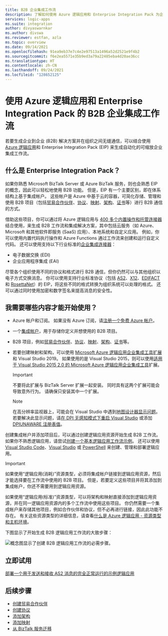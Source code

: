 ```yaml
---
title: B2B 企业集成工作流
description: 了解如何使用 Azure 逻辑应用和 Enterprise Integration Pack 为企业集成生成自动化 B2B 工作流。
services: logic-apps
ms.suite: integration
author: divyaswarnkar
ms.author: divswa
ms.reviewer: estfan, azla
ms.topic: overview
ms.date: 09/14/2021
ms.openlocfilehash: 91ea9eb37e7c4e2e97513a1496a52d2521e9f4b2
ms.sourcegitcommit: f6e2ea5571e35b9ed3a79a22485eba4d20ae36cc
ms.translationtype: HT
ms.contentlocale: zh-CN
ms.lasthandoff: 09/24/2021
ms.locfileid: "128652125"
---
```

# <a name="b2b-enterprise-integration-workflows-with-azure-logic-apps-and-enterprise-integration-pack"></a>使用 Azure 逻辑应用和 Enterprise Integration Pack 的 B2B 企业集成工作流

若要生成企业到企业 (B2B) 解决方案并在组织之间无缝通信，可以结合使用 [Azure 逻辑应用](logic-apps-overview.md)和 Enterprise Integration Pack (EIP) 来生成自动化的可缩放企业集成工作流。

## <a name="what-is-the-enterprise-integration-pack"></a>什么是 Enterprise Integration Pack？

如果你熟悉 Microsoft BizTalk Server 或 Azure BizTalk 服务，则也会熟悉 EIP 的概念，因此可以轻松地使用 B2B 功能。 但是，EIP 有一个主要区别，即在体系结构上基于集成帐户。 这些帐户是 Azure 中基于云的容器，可简化存储、管理和使用 B2B 项目（包括[贸易合作伙伴](logic-apps-enterprise-integration-partners.md)、[协议](logic-apps-enterprise-integration-agreements.md)、[映射](logic-apps-enterprise-integration-maps.md)、[架构](logic-apps-enterprise-integration-schemas.md)、[证书](logic-apps-enterprise-integration-certificates.md)等）进行 B2B 通信的方式。

借助这些项目，你可以通过将 Azure 逻辑应用与 [400 多个内置操作和托管连接器](/connectors/connector-reference/connector-reference-logicapps-connectors)结合使用，来生成 B2B 工作流和集成解决方案，其中包括云服务（如 Azure、Microsoft 和其他软件即服务 (SaaS) 应用）、本地系统和自定义应用。 例如，你可以使用内置代码执行操作和 Azure Functions 通过工作流来创建和运行自定义代码。 还可以使用支持以下行业标准的[企业集成连接器](../connectors/managed.md#enterprise-connectors)：

* 电子数据交换 (EDI)
* 企业应用程序集成 (EAI)

尽管各个组织使用不同的协议和格式进行 B2B 通信，但你仍然可以与其他组织以电子方式交换消息。 你可以使用支持行业标准协议（包括 [AS2](logic-apps-enterprise-integration-as2.md)、[X12](logic-apps-enterprise-integration-x12.md)、[EDIFACT](logic-apps-enterprise-integration-edifact.md) 和 [RosettaNet](logic-apps-enterprise-integration-rosettanet.md)）的 EIP，将这些不同的格式转换为组织系统可以处理的格式。 还可以通过同时使用加密和数字签名来提高消息的安全性。

## <a name="what-do-i-need-to-get-started"></a>我需要哪些内容才能开始使用？

* Azure 帐户和订阅。 如果没有 Azure 订阅，请[注册一个免费 Azure 帐户](https://azure.microsoft.com/free/?WT.mc_id=A261C142F)。

* 一个[集成帐户](logic-apps-enterprise-integration-create-integration-account.md)，用于存储你定义并想使用的 B2B 项目。

* B2B 项目，例如[贸易合作伙伴](logic-apps-enterprise-integration-partners.md)、[协议](logic-apps-enterprise-integration-agreements.md)、[映射](logic-apps-enterprise-integration-maps.md)、[架构](logic-apps-enterprise-integration-schemas.md)、[证书](logic-apps-enterprise-integration-certificates.md)等。

* 若要创建映射和架构，可以使用 [Microsoft Azure 逻辑应用企业集成工具扩展](https://aka.ms/vsenterpriseintegrationtools)和 Visual Studio 2019。 如果使用的是 Visual Studio 2015，则可以使用[适用于 Visual Studio 2015 2.0 的 Microsoft Azure 逻辑应用企业集成工具](https://aka.ms/vsmapsandschemas)扩展。

   > [!IMPORTANT]
   > 不要将此扩展与 BizTalk Server 扩展一起安装。 同时具有这两个扩展可能会导致意外行为。 请确保只安装其中一个扩展。

   > [!NOTE]
   > 在高分辨率监视器上，可能会在 Visual Studio 中遇到[地图设计器显示问题](/visualstudio/designers/disable-dpi-awareness)。 若要解决此显示问题，请[在 DPI 无感知模式下重启 Visual Studio](/visualstudio/designers/disable-dpi-awareness#restart-visual-studio-as-a-dpi-unaware-process) 或添加 [DPIUNAWARE 注册表值](/visualstudio/designers/disable-dpi-awareness#add-a-registry-entry)。

创建集成帐户并添加项目后，可以通过创建逻辑应用资源开始生成 B2B 工作流。 如果你不熟悉逻辑应用，请尝试[创建一个基本逻辑应用工作流示例](quickstart-create-first-logic-app-workflow.md)。 还可以使用 [Visual Studio Code](quickstart-create-logic-apps-visual-studio-code.md)、[Visual Studio](quickstart-create-logic-apps-with-visual-studio.md) 或 [PowerShell](/powershell/module/az.logicapp) 来创建、管理和部署逻辑应用。

> [!IMPORTANT]
> 如果使用“逻辑应用(消耗)”资源类型，必须将集成帐户链接到逻辑应用资源，然后才能选择要在工作流中使用的 B2B 项目。 但是，若要定义这些项目并将其添加到集成帐户，你还不需要用到逻辑应用资源。
>
> 如果使用“逻辑应用(标准)”资源类型，可以将架构和映射直接添加到逻辑应用资源，并在同一逻辑应用资源内的多个工作流中使用这些项目。 
> 你仍然需要一个集成帐户来存储其他项目，例如合作伙伴和协议，但不必再进行链接，因此此功能不存在。 有关这些资源类型的详细信息，请查看[什么是 Azure 逻辑应用 - 资源类型和主机环境](logic-apps-overview.md#resource-type-and-host-environment-differences)。

下图显示了开始生成 B2B 逻辑应用工作流的大致步骤：

![概念图显示了创建 B2B 逻辑应用工作流的必需步骤。](media/logic-apps-enterprise-integration-overview/overview.png)

## <a name="try-now"></a>立即试用

[部署一个用于发送和接收 AS2 消息的完全正常运行的示例逻辑应用](https://github.com/Azure/azure-quickstart-templates/tree/master/quickstarts/microsoft.logic/logic-app-as2-send-receive)

## <a name="next-steps"></a>后续步骤

* [创建贸易合作伙伴](logic-apps-enterprise-integration-partners.md)
* [创建协议](logic-apps-enterprise-integration-agreements.md)
* [添加架构](logic-apps-enterprise-integration-schemas.md)
* [添加映射](logic-apps-enterprise-integration-maps.md)
* [从 BizTalk 服务迁移](logic-apps-move-from-mabs.md)
